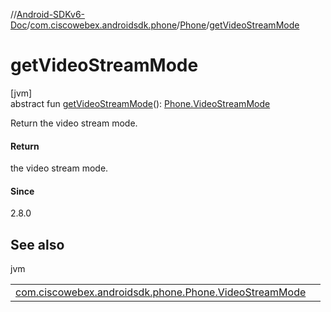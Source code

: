 //[Android-SDKv6-Doc](../../../index.md)/[com.ciscowebex.androidsdk.phone](../index.md)/[Phone](index.md)/[getVideoStreamMode](get-video-stream-mode.md)

# getVideoStreamMode

[jvm]\
abstract fun [getVideoStreamMode](get-video-stream-mode.md)(): [Phone.VideoStreamMode](-video-stream-mode/index.md)

Return the video stream mode.

#### Return

the video stream mode.

#### Since

2.8.0

## See also

jvm

| | |
|---|---|
| [com.ciscowebex.androidsdk.phone.Phone.VideoStreamMode](-video-stream-mode/index.md) |  |
